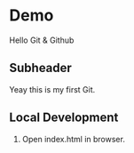 # Demo

Hello Git & Github

## Subheader

Yeay this is my first Git.

## Local Development

1. Open index.html in browser.